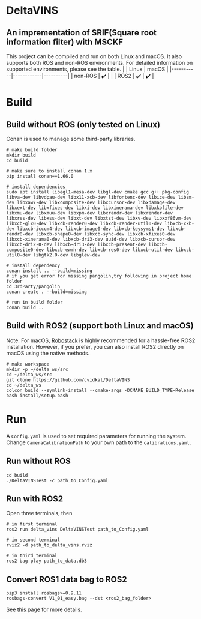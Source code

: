 # DeltaVINS
## An imprementation of SRIF(Square root information filter) with MSCKF
This project can be compiled and run on both Linux and macOS. It also supports both ROS and non-ROS environments. For detailed information on supported environments, please see the table.
|           | Linux      | macOS    |
|-----------|------------|----------|
| non-ROS   | ✔️          |          |
| ROS2      | ✔️          | ✔️        |

# Build
## Build without ROS (only tested on Linux)
Conan is used to manage some third-party libraries.
```
# make build folder
mkdir build
cd build

# make sure to install conan 1.x
pip install conan==1.66.0

# install dependencies
sudo apt install libegl1-mesa-dev libgl-dev cmake gcc g++ pkg-config libva-dev libvdpau-dev libx11-xcb-dev libfontenc-dev libice-dev libsm-dev libxaw7-dev libxcomposite-dev libxcursor-dev libxdamage-dev libxext-dev libxfixes-dev libxi-dev libxinerama-dev libxkbfile-dev libxmu-dev libxmuu-dev libxpm-dev libxrandr-dev libxrender-dev libxres-dev libxss-dev libxt-dev libxtst-dev libxv-dev libxxf86vm-dev libxcb-glx0-dev libxcb-render0-dev libxcb-render-util0-dev libxcb-xkb-dev libxcb-icccm4-dev libxcb-image0-dev libxcb-keysyms1-dev libxcb-randr0-dev libxcb-shape0-dev libxcb-sync-dev libxcb-xfixes0-dev libxcb-xinerama0-dev libxcb-dri3-dev uuid-dev libxcb-cursor-dev libxcb-dri2-0-dev libxcb-dri3-dev libxcb-present-dev libxcb-composite0-dev libxcb-ewmh-dev libxcb-res0-dev libxcb-util-dev libxcb-util0-dev libgtk2.0-dev libglew-dev

# install dependency
conan install .. --build=missing
# if you get error for missing pangolin,try following in project home folder
cd 3rdParty/pangolin
conan create . --build=missing

# run in build folder
conan build ..
```

## Build with ROS2 (support both Linux and macOS)
Note: For macOS, [Robostack](https://robostack.github.io/index.html) is highly recommended for a hassle-free ROS2 installation. However, if you prefer, you can also install ROS2 directly on macOS using the native methods.
```
# make workspace
mkdir -p ~/delta_ws/src
cd ~/delta_ws/src
git clone https://github.com/cvidkal/DeltaVINS
cd ~/delta_ws
colcon build --symlink-install --cmake-args -DCMAKE_BUILD_TYPE=Release
bash install/setup.bash
```

# Run
A `Config.yaml` is used to set required parameters for running the system. Change `CameraCalibrationPath` to your own path to the `calibrations.yaml`.

## Run without ROS
```
cd build
./DeltaVINSTest -c path_to_Config.yaml
```

## Run with ROS2
Open three terminals, then
```
# in first terminal
ros2 run delta_vins DeltaVINSTest path_to_Config.yaml

# in second terminal
rviz2 -d path_to_delta_vins.rviz

# in third terminal
ros2 bag play path_to_data.db3
```

## Convert ROS1 data bag to ROS2
```
pip3 install rosbags>=0.9.11
rosbags-convert V1_01_easy.bag --dst <ros2_bag_folder>
```
See [this page](https://docs.openvins.com/dev-ros1-to-ros2.html) for more details.
